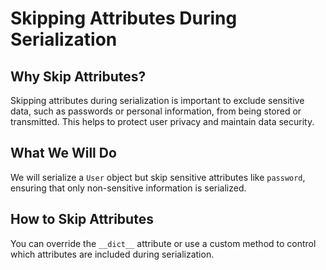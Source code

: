 # Skipping Attributes During Serialization

## Why Skip Attributes?

Skipping attributes during serialization is important to exclude sensitive data, such as passwords or personal information, from being stored or transmitted. This helps to protect user privacy and maintain data security.

## What We Will Do

We will serialize a `User` object but skip sensitive attributes like `password`, ensuring that only non-sensitive information is serialized.

## How to Skip Attributes

You can override the `__dict__` attribute or use a custom method to control which attributes are included during serialization.
